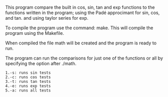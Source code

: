 This program compare the built in cos, sin, tan and exp functions 
to the functions written in the program; 
	using the Padé approcimant for sin, cos, and tan.
	and using taylor series for exp.

To compile the program use the command: make.
	This will compile the program using the Makefile.

When compiled the file math will be created and the program is ready to run.

The program can run the comparisons for just one of the functions
	or all by specifying the option after ./math.
	
	1.-s: runs sin tests
	2.-c: runs cos tests
	3.-t: runs tan tests	
	4.-e: runs exp tests
	5.-a: runs all tests



